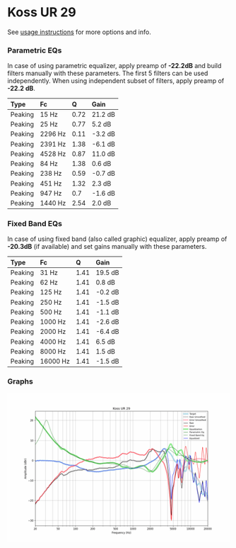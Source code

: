 # Koss UR 29
See [usage instructions](https://github.com/jaakkopasanen/AutoEq#usage) for more options and info.

### Parametric EQs
In case of using parametric equalizer, apply preamp of **-22.2dB** and build filters manually
with these parameters. The first 5 filters can be used independently.
When using independent subset of filters, apply preamp of **-22.2 dB**.

| Type    | Fc      |    Q | Gain    |
|:--------|:--------|:-----|:--------|
| Peaking | 15 Hz   | 0.72 | 21.2 dB |
| Peaking | 25 Hz   | 0.77 | 5.2 dB  |
| Peaking | 2296 Hz | 0.11 | -3.2 dB |
| Peaking | 2391 Hz | 1.38 | -6.1 dB |
| Peaking | 4528 Hz | 0.87 | 11.0 dB |
| Peaking | 84 Hz   | 1.38 | 0.6 dB  |
| Peaking | 238 Hz  | 0.59 | -0.7 dB |
| Peaking | 451 Hz  | 1.32 | 2.3 dB  |
| Peaking | 947 Hz  | 0.7  | -1.6 dB |
| Peaking | 1440 Hz | 2.54 | 2.0 dB  |

### Fixed Band EQs
In case of using fixed band (also called graphic) equalizer, apply preamp of **-20.3dB**
(if available) and set gains manually with these parameters.

| Type    | Fc       |    Q | Gain    |
|:--------|:---------|:-----|:--------|
| Peaking | 31 Hz    | 1.41 | 19.5 dB |
| Peaking | 62 Hz    | 1.41 | 0.8 dB  |
| Peaking | 125 Hz   | 1.41 | -0.2 dB |
| Peaking | 250 Hz   | 1.41 | -1.5 dB |
| Peaking | 500 Hz   | 1.41 | -1.1 dB |
| Peaking | 1000 Hz  | 1.41 | -2.6 dB |
| Peaking | 2000 Hz  | 1.41 | -6.4 dB |
| Peaking | 4000 Hz  | 1.41 | 6.5 dB  |
| Peaking | 8000 Hz  | 1.41 | 1.5 dB  |
| Peaking | 16000 Hz | 1.41 | -1.5 dB |

### Graphs
![](./Koss%20UR%2029.png)